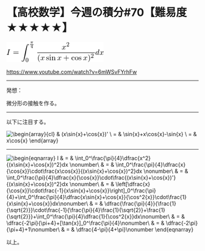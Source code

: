 # 【高校数学】今週の積分#70【難易度★★★★★】

![I=\int_0^\frac{\pi}{4}\frac{x^2}{(x\sin{x}+\cos{x})^2}dx](texclip20200520010335.png)

https://www.youtube.com/watch?v=6mWSvFYrhFw

----

発想：

微分形の接触を作る。

----

以下に注目する。

![\begin{array}{cl}
  & (x\sin{x}+\cos{x})' \\
= & \sin{x}+x\cos{x}-\sin{x} \\
= & x\cos{x}
\end{array}](texclip20200520010808.png)

----

![\begin{eqnarray}
I & = & \int_0^\frac{\pi}{4}\dfrac{x^2}{(x\sin{x}+\cos{x})^2}dx \nonumber\\
  & = & \int_0^\frac{\pi}{4}\dfrac{x}{\cos{x}}\cdot\frac{x\cos{x}}{(x\sin{x}+\cos{x})^2}dx \nonumber\\
  & = & \int_0^\frac{\pi}{4}\dfrac{x}{\cos{x}}\cdot\frac{(x\sin{x}+\cos{x})'}{(x\sin{x}+\cos{x})^2}dx \nonumber\\
  & = & \left[\dfrac{x}{\cos{x}}\cdot\frac{-1}{x\sin{x}+\cos{x}}\right]_0^\frac{\pi}{4}+\int_0^\frac{\pi}{4}\dfrac{x\sin{x}+\cos{x}}{\cos^2{x}}\cdot\frac{1}{x\sin{x}+\cos{x}}dx\nonumber\\
  & = & \dfrac{\frac{\pi}{4}}{\frac{1}{\sqrt{2}}}\cdot\frac{-1}{\frac{\pi}{4}\frac{1}{\sqrt{2}}+\frac{1}{\sqrt{2}}}+\int_0^\frac{\pi}{4}\dfrac{1}{\cos^2{x}}dx\nonumber\\
  & = & \dfrac{-2\pi}{\pi+4}+[\tan{x}]_0^\frac{\pi}{4}\nonumber\\
  & = & \dfrac{-2\pi}{\pi+4}+1\nonumber\\
  & = & \dfrac{4-\pi}{4+\pi}\nonumber
\end{eqnarray}](texclip20200520012523.png)

以上。
